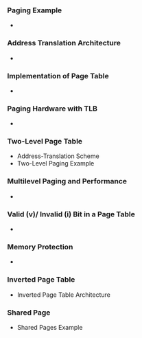 ### Paging Example

- 

### Address Translation Architecture

- 

### Implementation of Page Table

- 

### Paging Hardware with TLB

- 

### Two-Level Page Table

- Address-Translation Scheme
- Two-Level Paging Example

### Multilevel Paging and Performance

- 

### Valid (v)/ Invalid (i) Bit in a Page Table

- 

### Memory Protection

- 

### Inverted Page Table

- Inverted Page Table Architecture

### Shared Page

- Shared Pages Example